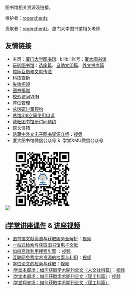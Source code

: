 图书馆相关资源及链接。

维护者：[rogerchenfz](https://github.com/rogerchenfz)

贡献者：[rogerchenfz](https://github.com/rogerchenfz)、厦门大学图书馆相关老师

## 友情链接

- 主页：[厦门大学图书馆](https://library.xmu.edu.cn) &nbsp; bilibili账号：[厦大图书馆](https://space.bilibili.com/474387811/)
- [玩转图书馆](https://www.bilibili.com/video/BV1oJ411s7dC)：[选座篇](https://www.bilibili.com/video/BV1oJ411s7dC)、[自助文印篇](https://www.bilibili.com/video/BV1oJ411s7dC?p=2)、[外文书库篇](https://www.bilibili.com/video/BV1oJ411s7dC?p=3)
- [馆际互借和文献传递](https://library.xmu.edu.cn/fw/gjhj.htm)
- [科技查新](https://library.xmu.edu.cn/fw/kjcx1/cxzjj.htm)
- [失物招领](https://lib.xmu.edu.cn/lost/index.asp)
- [图书捐赠](http://donors.xmu.edu.cn)
- [校外访问VPN](https://library.xmu.edu.cn/zy/xwfw/CARSI.htm)
- [座位管理](https://lib.xmu.edu.cn/seat)
- [总馆研讨室预约](https://service.xmulib.org/rooms)
- [总馆318空间使用申请](https://service.xmulib.org/rooms/zh-hans/room_apply_318)
- [德旺图书馆研讨间预约](https://service.xmulib.org/studyroom)
- [馆长信箱](https://lib.xmu.edu.cn/ask/question_consult)
- [馆藏中外文电子图书资源介绍](https://library.xmu.edu.cn/__local/B/84/09/C54ABACC471150037FD63A66156_08111D34_1773F59.pptx?e=.pptx)：[视频](https://www.bilibili.com/video/BV1VA411j7MK)
- 厦大图书馆微信公众号 & i学堂XMU微信公众号

![](https://www.57994.com/wp-content/uploads/2019/11/cec4ace184e9b7e674e8.jpg) <img src="i学堂XMU微信公众号二维码.jpg" width = "200" height = "200" alt="i学堂XMU微信公众号二维码.jpg" />

## [i学堂讲座课件](https://library.xmu.edu.cn/wd/jzkj/i_xt.htm) & [讲座视频](https://library.xmu.edu.cn/wd/jzsp.htm)
- [图书馆文献资源与获取服务全解析](https://library.xmu.edu.cn/__local/9/A2/6C/F230D69B899DE36C45DA5CD165A_47F63F33_367D7D.pdf?e=.pdf)：[视频](https://www.bilibili.com/video/BV1Xy4y1k7bH)
- [一站式检索与获取图书馆电子文献](https://library.xmu.edu.cn/__local/9/15/12/F3A2EA4DF9B280A907F82F5D54F_8337F260_7F3F5C.pptx?e=.pptx)
- [如何高效利用搜索引擎](https://library.xmu.edu.cn/__local/9/A0/09/837CCAC7A1F7E97B68AA59B0D62_4201ADA0_39E740.pdf?e=.pdf) ：[视频](https://www.bilibili.com/video/BV1XD4y1Q7ZG)
- [互联网免费学术资源的检索与利用](https://library.xmu.edu.cn/__local/E/E3/28/470DB70B1BCDBDFD4354802AF74_D518B27E_477FCD.pdf?e=.pdf)：[视频](https://www.bilibili.com/video/BV1xy4y167MS)
- [学位论文的检索与获取](https://library.xmu.edu.cn/__local/E/BE/7E/D9AE78C232A18AE6A261648AB5B_363B24BE_43691F.pdf?e=.pdf)：[视频](https://www.bilibili.com/video/BV1cv411C7Hb)
- [i学堂本部场：如何获取学术期刊全文（人文社科篇）](https://library.xmu.edu.cn/__local/B/A9/C6/9CF9F07FE856A68319DF82890FF_CA88A60B_192D6D3.pdf?e=.pdf)：[视频](https://www.bilibili.com/video/BV1Gz4y1o7YQ)
- [i学堂本部场：如何获取学术期刊全文（理工科篇）](https://library.xmu.edu.cn/__local/8/B1/11/497E5A5F12D61E1E907B7EA00B2_D1E659EA_61796C.pdf?e=.pdf)：[视频](https://www.bilibili.com/video/BV1Gz4y1o7YQ?p=2)
- [i学堂翔安场：如何获取学术期刊全文（理工科篇）](https://library.xmu.edu.cn/__local/A/77/E4/2F92F0255C6DA83BB63A6B1856B_3B2202CB_7AF0D8.pdf?e=.pdf)



